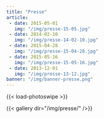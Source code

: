 ```yaml
---
title: "Presse"
article:
 - date: 2015-05-01
   img: "/img/presse-15-05.jpg"
 - date: 2014-02-10
   img: "/img/presse-14-02-10.jpg"
 - date: 2015-04-28
   img: "/img/presse-15-04-28.jpg"
 - date: 2015-05-16
   img: "/img/presse-15-05-16.jpg"
 - date: 2013-12-01
   img: "/img/presse-13-12.jpg"
banner: "/img/banner-presse.png"      
---
```


{{< load-photoswipe >}}

{{< gallery dir="/img/presse/" />}}
